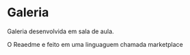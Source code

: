 # Galeria

Galeria desenvolvida em sala de aula.

O Reaedme e feito em uma linguaguem chamada marketplace
